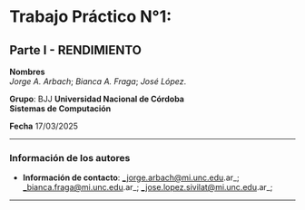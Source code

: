 # Trabajo Práctico N°1: 
## Parte I - RENDIMIENTO

**Nombres**  
_Jorge A. Arbach_; _Bianca A. Fraga_;  _José López_.


**Grupo**: BJJ
**Universidad Nacional de Córdoba**  
**Sistemas de Computación**

**Fecha** 17/03/2025   

---

### Información de los autores
 
- **Información de contacto**: _jorge.arbach@mi.unc.edu.ar_; 
_bianca.fraga@mi.unc.edu.ar_;
_jose.lopez.sivilat@mi.unc.edu.ar_;

---

